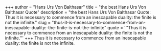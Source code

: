 +++
author = "Hans Urs Von Balthasar"
title = "the best Hans Urs Von Balthasar Quote"
description = "the best Hans Urs Von Balthasar Quote: Thus it is necessary to commence from an inescapable duality: the finite is not the infinite."
slug = "thus-it-is-necessary-to-commence-from-an-inescapable-duality:-the-finite-is-not-the-infinite"
quote = '''Thus it is necessary to commence from an inescapable duality: the finite is not the infinite.'''
+++
Thus it is necessary to commence from an inescapable duality: the finite is not the infinite.
